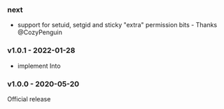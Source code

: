 ### next
- support for setuid, setgid and sticky "extra" permission bits - Thanks @CozyPenguin

### v1.0.1 - 2022-01-28
- implement Into<u32>

### v1.0.0 - 2020-05-20
Official release

